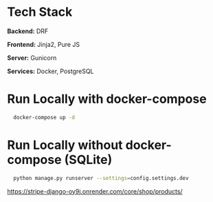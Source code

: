 
# Tech Stack

**Backend:** DRF

**Frontend:** Jinja2, Pure JS

**Server:** Gunicorn

**Services:** Docker, PostgreSQL


# Run Locally with docker-compose


```bash
  docker-compose up -d
```

# Run Locally without docker-compose (SQLite)


```bash
  python manage.py runserver --settings=config.settings.dev
```

https://stripe-django-oy9j.onrender.com/core/shop/products/

